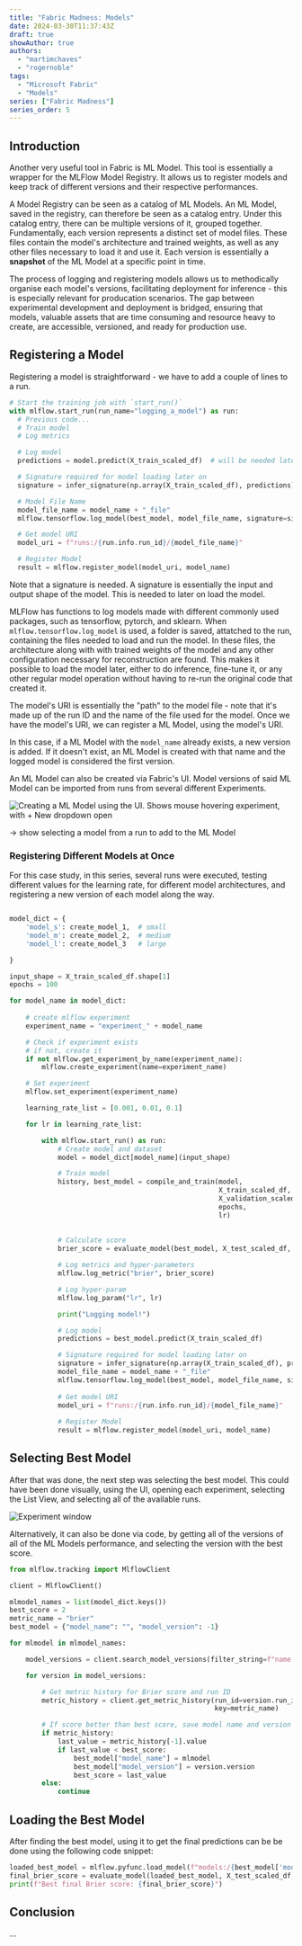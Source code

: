 ```yaml
---
title: "Fabric Madness: Models"
date: 2024-03-30T11:37:43Z
draft: true
showAuthor: true
authors:
  - "martimchaves"
  - "rogernoble"
tags:
  - "Microsoft Fabric"
  - "Models"
series: ["Fabric Madness"]
series_order: 5
---
```


## Introduction

Another very useful tool in Fabric is ML Model. This tool is essentially a wrapper for the MLFlow Model Registry. It allows us to register models and keep track of different versions and their respective performances.

A Model Registry can be seen as a catalog of ML Models. An ML Model, saved in the registry, can therefore be seen as a catalog entry. Under this catalog entry, there can be multiple versions of it, grouped together. Fundamentally, each version represents a distinct set of model files. These files contain the model's architecture and trained weights, as well as any other files necessary to load it and use it. Each version is essentially a **snapshot** of the ML Model at a specific point in time.

The process of logging and registering models allows us to methodically organise each model's versions, facilitating deployment for inference - this is especially relevant for producation scenarios. The gap between experimental development and deployment is bridged, ensuring that models, valuable assets that are time consuming and resource heavy to create, are accessible, versioned, and ready for production use.

## Registering a Model

Registering a model is straightforward - we have to add a couple of lines to a run.

```python
# Start the training job with `start_run()`
with mlflow.start_run(run_name="logging_a_model") as run:
  # Previous code...
  # Train model
  # Log metrics

  # Log model
  predictions = model.predict(X_train_scaled_df)  # will be needed later

  # Signature required for model loading later on
  signature = infer_signature(np.array(X_train_scaled_df), predictions)

  # Model File Name
  model_file_name = model_name + "_file"
  mlflow.tensorflow.log_model(best_model, model_file_name, signature=signature)

  # Get model URI
  model_uri = f"runs:/{run.info.run_id}/{model_file_name}"

  # Register Model
  result = mlflow.register_model(model_uri, model_name)
```

Note that a signature is needed. A signature is essentially the input and output shape of the model. This is needed to later on load the model.

MLFlow has functions to log models made with different commonly used packages, such as tensorflow, pytorch, and sklearn. When `mlflow.tensorflow.log_model` is used, a folder is saved, attatched to the run, containing the files needed to load and run the model. In these files, the architecture along with with trained weights of the model and any other configuration necessary for reconstruction are found. This makes it possible to load the model later, either to do inference, fine-tune it, or any other regular model operation without having to re-run the original code that created it.

The model's URI is essentially the "path" to the model file - note that it's made up of the run ID and the name of the file used for the model. Once we have the model's URI, we can register a ML Model, using the model's URI.

In this case, if a ML Model with the `model_name` already exists, a new version is added. If it doesn't exist, an ML Model is created with that name and the logged model is considered the first version.

An ML Model can also be created via Fabric's UI. Model versions of said ML Model can be imported from runs from several different Experiments.

![Creating a ML Model using the UI. Shows mouse hovering experiment, with + New dropdown open](./images/exp-2.png "Fig. 1 - Creating a ML Model using the UI")

-> show selecting a model from a run to add to the ML Model

### Registering Different Models at Once 

For this case study, in this series, several runs were executed, testing different values for the learning rate, for different model architectures, and registering a new version of each model along the way.

```python

model_dict = {
    'model_s': create_model_1,  # small
    'model_m': create_model_2,  # medium
    'model_l': create_model_3   # large

}

input_shape = X_train_scaled_df.shape[1]
epochs = 100

for model_name in model_dict:
    
    # create mlflow experiment
    experiment_name = "experiment_" + model_name

    # Check if experiment exists
    # if not, create it
    if not mlflow.get_experiment_by_name(experiment_name):
        mlflow.create_experiment(name=experiment_name)

    # Set experiment
    mlflow.set_experiment(experiment_name)

    learning_rate_list = [0.001, 0.01, 0.1]

    for lr in learning_rate_list:

        with mlflow.start_run() as run:
            # Create model and dataset
            model = model_dict[model_name](input_shape)

            # Train model
            history, best_model = compile_and_train(model,
                                                    X_train_scaled_df, y_train,
                                                    X_validation_scaled_df, y_validation,
                                                    epochs,
                                                    lr)
            
            
            # Calculate score
            brier_score = evaluate_model(best_model, X_test_scaled_df, y_test)

            # Log metrics and hyper-parameters
            mlflow.log_metric("brier", brier_score)

            # Log hyper-param
            mlflow.log_param("lr", lr)

            print("Logging model!")

            # Log model
            predictions = best_model.predict(X_train_scaled_df)

            # Signature required for model loading later on
            signature = infer_signature(np.array(X_train_scaled_df), predictions)
            model_file_name = model_name + "_file"
            mlflow.tensorflow.log_model(best_model, model_file_name, signature=signature)
            
            # Get model URI
            model_uri = f"runs:/{run.info.run_id}/{model_file_name}"
            
            # Register Model
            result = mlflow.register_model(model_uri, model_name)

```

## Selecting Best Model

After that was done, the next step was selecting the best model. This could have been done visually, using the UI, opening each experiment, selecting the List View, and selecting all of the available runs.

![Experiment window](./images/exp-3.png "Fig. 2 - Inspecting Experiment")

Alternatively, it can also be done via code, by getting all of the versions of all of the ML Models performance, and selecting the version with the best score.

```python
from mlflow.tracking import MlflowClient

client = MlflowClient()

mlmodel_names = list(model_dict.keys())
best_score = 2
metric_name = "brier"
best_model = {"model_name": "", "model_version": -1}

for mlmodel in mlmodel_names:

	model_versions = client.search_model_versions(filter_string=f"name = '{mlmodel}'")

	for version in model_versions:

		# Get metric history for Brier score and run ID
		metric_history = client.get_metric_history(run_id=version.run_id,
		                                           key=metric_name)

		# If score better than best score, save model name and version
		if metric_history:
			last_value = metric_history[-1].value
			if last_value < best_score:
				best_model["model_name"] = mlmodel
				best_model["model_version"] = version.version
				best_score = last_value
		else:
			continue
```

## Loading the Best Model

After finding the best model, using it to get the final predictions can be be done using the following code snippet:

```python
loaded_best_model = mlflow.pyfunc.load_model(f"models:/{best_model['model_name']}/{best_model['model_version'].version}")
final_brier_score = evaluate_model(loaded_best_model, X_test_scaled_df, y_test)
print(f"Best final Brier score: {final_brier_score}")
```

## Conclusion

...

